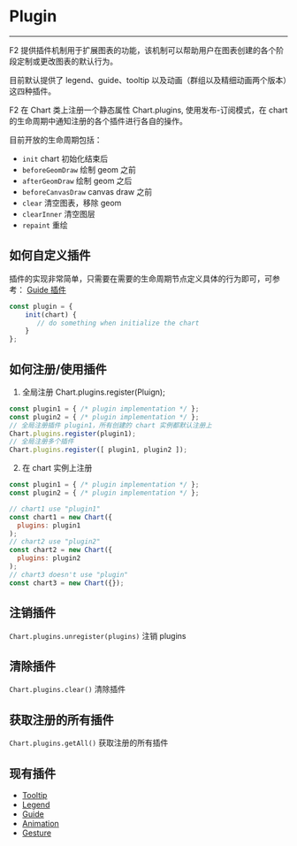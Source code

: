 <!--
index: 15
title: Plugin 插件机制

-->

# Plugin

---

F2 提供插件机制用于扩展图表的功能，该机制可以帮助用户在图表创建的各个阶段定制或更改图表的默认行为。

目前默认提供了 legend、guide、tooltip 以及动画（群组以及精细动画两个版本）这四种插件。

F2 在 Chart 类上注册一个静态属性 Chart.plugins, 使用发布-订阅模式，在 chart 的生命周期中通知注册的各个插件进行各自的操作。

目前开放的生命周期包括：

- `init` chart 初始化结束后
- `beforeGeomDraw` 绘制 geom 之前
- `afterGeomDraw`  绘制 geom 之后
- `beforeCanvasDraw` canvas draw 之前
- `clear` 清空图表，移除 geom
- `clearInner` 清空图层
- `repaint` 重绘


## 如何自定义插件

插件的实现非常简单，只需要在需要的生命周期节点定义具体的行为即可，可参考： [Guide 插件](https://github.com/antvis/f2/blob/master/src/plugin/guide.js)

```js
const plugin = {
    init(chart) {
       // do something when initialize the chart
    }
};
```

## 如何注册/使用插件

1. 全局注册 Chart.plugins.register(Pluign);

```js
const plugin1 = { /* plugin implementation */ };
const plugin2 = { /* plugin implementation */ };
// 全局注册插件 plugin1，所有创建的 chart 实例都默认注册上
Chart.plugins.register(plugin1);
// 全局注册多个插件
Chart.plugins.register([ plugin1, plugin2 ]);
```

2. 在 chart 实例上注册

```js
const plugin1 = { /* plugin implementation */ };
const plugin2 = { /* plugin implementation */ };

// chart1 use "plugin1"
const chart1 = new Chart({
  plugins: plugin1
);
// chart2 use "plugin2"
const chart2 = new Chart({
  plugins: plugin2
);
// chart3 doesn't use "plugin"
const chart3 = new Chart({});
```
## 注销插件

`Chart.plugins.unregister(plugins)` 注销 plugins

## 清除插件

`Chart.plugins.clear()` 清除插件

## 获取注册的所有插件

`Chart.plugins.getAll()`  获取注册的所有插件

## 现有插件

- [Tooltip](./tooltip.md)
- [Legend](./legend.md)
- [Guide](./guide.md)
- [Animation](./animation.md)
- [Gesture](./gesture.md)
